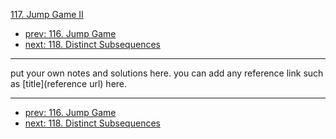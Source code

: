 [117. Jump Game II](http://www.lintcode.com/problem/jump-game-ii)

- [prev: 116. Jump Game](116-jump-game.md)
- [next: 118. Distinct Subsequences](118-distinct-subsequences.md)

---

put your own notes and solutions here.
you can add any reference link such as [title](reference url) here.

---

- [prev: 116. Jump Game](116-jump-game.md)
- [next: 118. Distinct Subsequences](118-distinct-subsequences.md)
